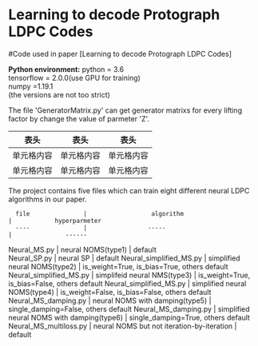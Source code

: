 # Learning to decode Protograph LDPC Codes  
#Code used in paper [Learning to decode Protograph LDPC Codes]  

**Python environment:**
       python = 3.6  
       tensorflow = 2.0.0(use GPU for training)  
       numpy =1.19.1  
       (the versions are not too strict)   

The file 'GeneratorMatrix.py' can get generator matrixs for every lifting factor by change the value of parmeter 'Z'.  


 表头  | 表头  | 表头
 ---- | ----- | ------  
 单元格内容  | 单元格内容 | 单元格内容 
 单元格内容  | 单元格内容 | 单元格内容
 
The project contains five files which can train eight different neural LDPC algorithms in our paper.  

      file               |                  algorithm                     |            hyperparmeter
      ----               |                 -----                           |               ------
 Neural_MS.py  | neural NOMS(type1)               |              default    
Neural_SP.py             |  neural SP | default
Neural_simplified_MS.py  |         simplified neural NOMS(type2)          |  is_weight=True, is_bias=True, others default
Neural_simplified_MS.py  |         simplifeid neural NMS(type3)           |  is_weight=True, is_bias=False, others default
Neural_simplified_MS.py  |         simplified neural NOMS(type4)          |  is_weight=False, is_bias=False, others default
Neural_MS_damping.py     |        neural NOMS with damping(type5)         |    single_damping=False, others default
Neural_MS_damping.py     |   simplified neural NOMS with damping(type6)   |      single_damping=True, others default
Neural_MS_multiloss.py   |    neural NOMS but not iteration-by-iteration  |               default
